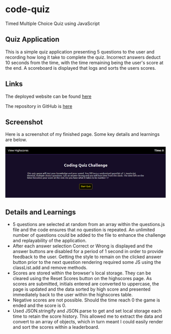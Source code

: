 # code-quiz
Timed Multiple Choice Quiz using JavaScript

## Quiz Application
This is a simple quiz application presenting 5 questions to the user and recording how long it take to complete the quiz. Incorrect answers deduct 10 seconds from the time, with the time remaining being the user's score at the end. A scoreboard is displayed that logs and sorts the users scores.


## Links
The deployed website can be found [here](https://benfok.github.io/code-quiz/)

The repository in GitHub is [here](https://github.com/benfok/code-quiz)

## Screenshot
Here is a screenshot of my finished page. Some key details and learnings are below.

![Screenshot of my finished webpage](./images/screenshot-final.png)

## Details and Learnings
- 5 questions are selected at random from an array within the questions.js file and the code ensures that no question is repeated. An unlimited number of questions could be added to the file to enhance the challenge and replayability of the application.
- After each answer selection Correct or Wrong is displayed and the answer buttons are disabled for a period of 1 second in order to provide feedback to the user. Getting the style to remain on the clicked answer button prior to the next question rendering required some JS using the classList.add and remove methods.
- Scores are stored within the browser's local storage. They can be cleared using the Reset Scores button on the highscores page. As scores are submitted, initials entered are converted to uppercase, the page is updated and the data sorted by high score and presented immediately back to the user within the highscores table.
- Negative scores are not possible. Should the time reach 0 the game is ended and the score is 0.
- Used JSON.stringify and JSON.parse to get and set local storage each time to retain the score history. This allowed me to extract the data and convert to an array of objects, which in turn meant I could easily render and sort the scores within a leaderboard.

